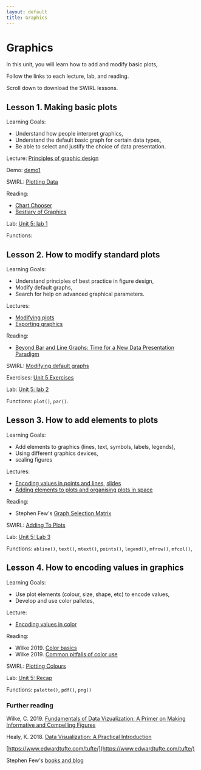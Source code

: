 ```yaml
---
layout: default
title: Graphics
---
```


# Graphics 

In this unit, you will learn how to add and modify basic plots, 

Follow the links to each lecture, lab, and reading.

Scroll down to download the SWIRL lessons.



## Lesson 1. Making basic plots

Learning Goals:
 - Understand how people interpret graphics,
 - Understand the default basic graph for certain data types,
 - Be able to select and justify the choice of data presentation.

Lecture: [Principles of graphic design](../unit5/principles-of-graphics.html)

Demo: [demo1](../unit5/demo1.html) 

SWIRL: [Plotting Data](../unit5/swirl/Plotting_Data.html)

Reading: 
 - [Chart Chooser](http://intro2r.info/unit5/img/ChartChooser.pdf)
 - [Bestiary of Graphics](../unit5/bestiary-graphics.html)

Lab: [Unit 5: lab 1](../unit5/labs.html)

Functions: 

## Lesson 2. How to modify standard plots

Learning Goals:
 - Understand principles of best practice in figure design,
 - Modify default graphs,
 - Search for help on advanced graphical parameters.

Lectures: 
 - [Modifying plots](../unit5/modifying-plots.html)
 - [Exporting graphics](../unit5/exporting-graphics.html)

Reading:
 - [Beyond Bar and Line Graphs: Time for a New Data Presentation Paradigm](https://journals.plos.org/plosbiology/article?id=10.1371/journal.pbio.1002128)

SWIRL: [Modifying default graphs](../unit5/swirl/Modifying_Standard_Plots.html)

Exercises: [Unit 5 Exercises](../unit5/exercises.html)

Lab: [Unit 5: lab 2](../unit5/labs.html)

Functions: `plot()`, `par()`.



## Lesson 3. How to add elements to plots

Learning Goals:
 - Add elements to graphics (lines, text, symbols, labels, legends),
 - Using different graphics devices,
 - scaling figures

Lectures: 
 - [Encoding values in points and lines](../unit5/encoding-values.html),  [slides](../unit5/encoding-values-slides.html)
 - [Adding elements to plots and organising plots in space](../unit5/adding-to-plots.html)

Reading:
 - Stephen Few's [Graph Selection Matrix](https://www.perceptualedge.com/articles/misc/Graph_Selection_Matrix.pdf)

SWIRL: [Adding To Plots](../unit5/swirl/Adding_To_Plots.html)

Lab: [Unit 5: Lab 3](../unit5/labs.html)

Functions: `abline()`, `text()`, `mtext()`, `points()`, `legend()`, `mfrow()`, `mfcol()`,


## Lesson 4. How to encoding values in graphics

Learning Goals:
 - Use plot elements (colour, size, shape, etc) to encode values,
 - Develop and use color palletes,

Lecture:
  - [Encoding values in color](../unit5/using-colour.html)
  
Reading:
 - Wilke 2019. [Color basics](https://serialmentor.com/dataviz/color-basics.html)
 - Wilke 2019. [Common pitfalls of color use](https://serialmentor.com/dataviz/color-pitfalls.html)

SWIRL: [Plotting Colours](../unit5/swirl/Plotting_Colours.html)

Lab: [Unit 5: Recap](../unit5/labs.html)

Functions: `palette()`, `pdf()`, `png()`


### Further reading

Wilke, C. 2019. [Fundamentals of Data Vizualization: A Primer on Making Informative and Compelling Figures](https://serialmentor.com/dataviz/)

Healy, K. 2018. [Data Visualization: A Practical Introduction](http://socviz.co/)

[https://www.edwardtufte.com/tufte/](https://www.edwardtufte.com/tufte/)

Stephen Few's [books and blog](http://www.perceptualedge.com/)
